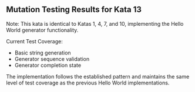 ﻿## Mutation Testing Results for Kata 13

Note: This kata is identical to Katas 1, 4, 7, and 10, implementing the Hello World generator functionality.

Current Test Coverage:
- Basic string generation
- Generator sequence validation
- Generator completion state

The implementation follows the established pattern and maintains the same level of test coverage as the previous Hello World implementations.

